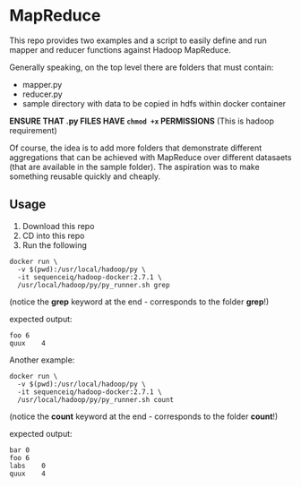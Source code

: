 # MapReduce

This repo provides two examples and a script to easily define and run mapper and reducer functions against Hadoop MapReduce.

Generally speaking, on the top level there are folders that must contain:

* mapper.py
* reducer.py
* sample directory with data to be copied in hdfs within docker container

__ENSURE THAT .py FILES HAVE `chmod +x` PERMISSIONS__
(This is hadoop requirement)

Of course, the idea is to add more folders that demonstrate different aggregations that can be achieved with MapReduce over different datasaets (that are available in the sample folder). The aspiration was to make something reusable quickly and cheaply.

## Usage

1. Download this repo
2. CD into this repo
3. Run the following

```
docker run \
  -v $(pwd):/usr/local/hadoop/py \
  -it sequenceiq/hadoop-docker:2.7.1 \
  /usr/local/hadoop/py/py_runner.sh grep
```
(notice the **grep** keyword at the end - corresponds to the folder **grep**!)

expected output:

```
foo	6
quux	4
```
Another example:

```
docker run \
  -v $(pwd):/usr/local/hadoop/py \
  -it sequenceiq/hadoop-docker:2.7.1 \
  /usr/local/hadoop/py/py_runner.sh count
```
(notice the **count** keyword at the end  - corresponds to the folder **count**!)

expected output:

```
bar	0
foo	6
labs	0
quux	4
```
